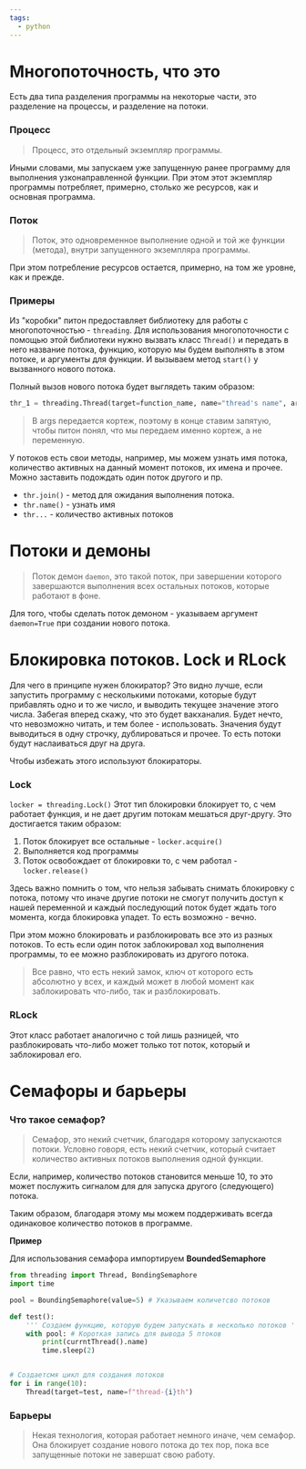 ```yaml
---
tags:
  - python
---
```

# Многопоточность, что это
Есть два типа разделения программы на некоторые части, это разделение на процессы, и разделение на потоки.

### Процесс
>Процесс, это отдельный экземпляр программы. 

Иными словами, мы запускаем уже запущенную ранее программу для выполнения узконаправленной функции. При этом этот экземпляр программы потребляет, примерно, столько же ресурсов, как и основная программа.

### Поток
>Поток, это одновременное выполнение одной и той же функции (метода), внутри запущенного экземпляра программы.

При этом потребление ресурсов остается, примерно, на том же уровне, как и прежде.

### Примеры
Из "коробки" питон предоставляет библиотеку для работы с многопоточностью - `threading`.
Для использования многопоточности с помощью этой библиотеки нужно вызвать класс `Thread()` и передать в него название потока, функцию, которую мы будем выполнять в этом потоке, и аргументы для функции.
И вызываем метод `start()` у вызванного нового потока.

Полный вызов нового потока будет выглядеть таким образом:
```python
thr_1 = threading.Thread(target=function_name, name="thread's name", args=(x1,))
```

>В args передается кортеж, поэтому в конце ставим запятую, чтобы питон понял, что мы передаем именно кортеж, а не переменную.

У потоков есть свои методы, например, мы можем узнать имя потока, количество активных на данный момент потоков, их имена и прочее. Можно заставить подождать один поток другого и пр.

- `thr.join()` - метод для ожидания выполнения потока.
- `thr.name()` - узнать имя
- `thr...` - количество активных потоков

# Потоки и демоны
>Поток демон `daemon`, это такой поток, при завершении которого завершаются выполнения всех остальных потоков, которые работают в фоне.

Для того, чтобы сделать поток демоном - указываем аргумент `daemon=True` при создании нового потока.

# Блокировка потоков. Lock и RLock
Для чего в принципе нужен блокиратор? Это видно лучше, если запустить программу с несколькими потоками, которые будут прибавлять одно и то же число, и выводить текущее значение этого числа. 
Забегая вперед скажу, что это будет вакханалия.
Будет нечто, что невозможно читать, и тем более - использовать.
Значения будут выводиться в одну строчку, дублироваться и прочее. То есть потоки будут наслаиваться друг на друга.

Чтобы избежать этого используют блокираторы.

### Lock
`locker = threading.Lock()`
Этот тип блокировки блокирует то, с чем работает функция, и не дает другим потокам мешаться друг-другу. Это достигается таким образом:
1. Поток блокирует все остальные - `locker.acquire()`
2. Выполняется код программы
3. Поток освобождает от блокировки то, с чем работал - `locker.release()`

Здесь важно помнить о том, что нельзя забывать снимать блокировку с потока, потому что иначе другие потоки не смогут получить доступ к нашей переменной и каждый последующий поток будет ждать того момента, когда блокировка упадет.
То есть возможно - вечно.

При этом можно блокировать и разблокировать все это из разных потоков. То есть если один поток заблокировал ход выполнения программы, то ее можно разблокировать из другого потока.

>Все равно, что есть некий замок, ключ от которого есть абсолютно у всех, и каждый может в любой момент как заблокировать что-либо, так и разблокировать.

### RLock
Этот класс работает аналогично с той лишь разницей, что разблокировать что-либо может только тот поток, который и заблокировал его.

# Семафоры и барьеры
### Что такое семафор?
>Семафор, это некий счетчик, благодаря которому запускаются потоки. Условно говоря, есть некий счетчик, который считает количество активных потоков выполнения одной функции. 

Если, например, количество потоков становится меньше 10, то это может послужить сигналом для для запуска другого (следующего) потока. 

Таким образом, благодаря этому мы можем поддерживать всегда одинаковое количество потоков в программе.

**Пример**

Для использования семафора импортируем **BoundedSemaphore**
```python
from threading import Thread, BondingSemaphore
import time

pool = BoundingSemaphore(value=5) # Указываем количетсво потоков

def test(): 
	''' Создаем функцию, которую будем запускать в несколько потоков '''
	with pool: # Короткая запись для вывода 5 птоков
		print(currntThread().name)
		time.sleep(2)


# Создаетсмя цикл для создания потоков
for i in range(10):
	Thread(target=test, name=f"thread-{i}th")
```

### Барьеры
>Некая технология, которая работает немного иначе, чем семафор. Она блокирует создание нового потока до тех пор, пока все запущенные потоки не завершат свою работу.

